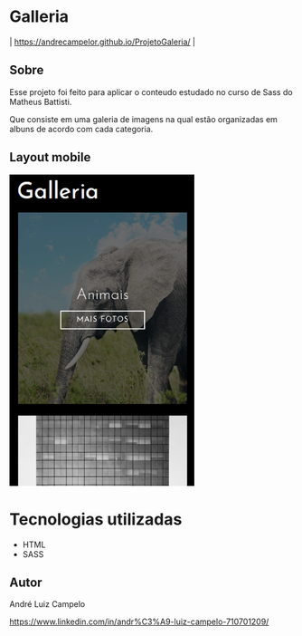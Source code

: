 # Galleria
| https://andrecampelor.github.io/ProjetoGaleria/ |

## Sobre 
Esse projeto foi feito para aplicar o conteudo estudado no curso de Sass do Matheus Battisti.

Que consiste em uma galeria de imagens na qual estão organizadas em albuns de acordo com cada categoria.

## Layout mobile
<img height="550px" src="assets/galleriaRespo.png">

# Tecnologias utilizadas
- HTML
- SASS


## Autor

André Luiz Campelo

https://www.linkedin.com/in/andr%C3%A9-luiz-campelo-710701209/
